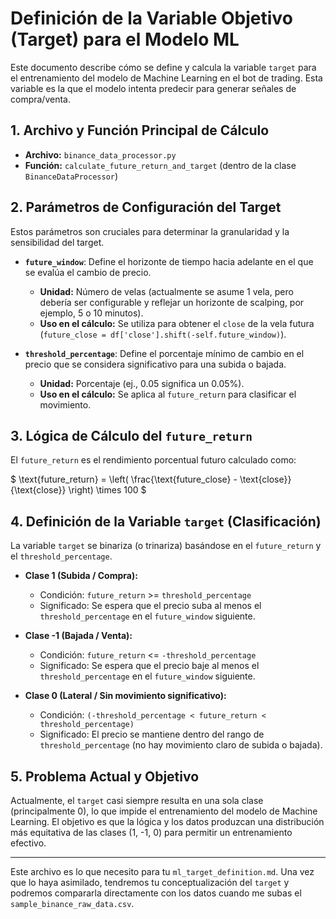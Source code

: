 # Definición de la Variable Objetivo (Target) para el Modelo ML

Este documento describe cómo se define y calcula la variable `target` para el entrenamiento del modelo de Machine Learning en el bot de trading. Esta variable es la que el modelo intenta predecir para generar señales de compra/venta.

## 1. Archivo y Función Principal de Cálculo

* **Archivo:** `binance_data_processor.py`
* **Función:** `calculate_future_return_and_target` (dentro de la clase `BinanceDataProcessor`)

## 2. Parámetros de Configuración del Target

Estos parámetros son cruciales para determinar la granularidad y la sensibilidad del target.

* **`future_window`**: Define el horizonte de tiempo hacia adelante en el que se evalúa el cambio de precio.
    * **Unidad:** Número de velas (actualmente se asume 1 vela, pero debería ser configurable y reflejar un horizonte de scalping, por ejemplo, 5 o 10 minutos).
    * **Uso en el cálculo:** Se utiliza para obtener el `close` de la vela futura (`future_close = df['close'].shift(-self.future_window)`).

* **`threshold_percentage`**: Define el porcentaje mínimo de cambio en el precio que se considera significativo para una subida o bajada.
    * **Unidad:** Porcentaje (ej., 0.05 significa un 0.05%).
    * **Uso en el cálculo:** Se aplica al `future_return` para clasificar el movimiento.

## 3. Lógica de Cálculo del `future_return`

El `future_return` es el rendimiento porcentual futuro calculado como:

$ \text{future_return} = \left( \frac{\text{future_close} - \text{close}}{\text{close}} \right) \times 100 $

## 4. Definición de la Variable `target` (Clasificación)

La variable `target` se binariza (o trinariza) basándose en el `future_return` y el `threshold_percentage`.

* **Clase 1 (Subida / Compra):**
    * Condición: `future_return` >= `threshold_percentage`
    * Significado: Se espera que el precio suba al menos el `threshold_percentage` en el `future_window` siguiente.

* **Clase -1 (Bajada / Venta):**
    * Condición: `future_return` <= `-threshold_percentage`
    * Significado: Se espera que el precio baje al menos el `threshold_percentage` en el `future_window` siguiente.

* **Clase 0 (Lateral / Sin movimiento significativo):**
    * Condición: `(-threshold_percentage < future_return < threshold_percentage)`
    * Significado: El precio se mantiene dentro del rango de `threshold_percentage` (no hay movimiento claro de subida o bajada).

## 5. Problema Actual y Objetivo

Actualmente, el `target` casi siempre resulta en una sola clase (principalmente 0), lo que impide el entrenamiento del modelo de Machine Learning. El objetivo es que la lógica y los datos produzcan una distribución más equitativa de las clases (1, -1, 0) para permitir un entrenamiento efectivo.

---

Este archivo es lo que necesito para tu `ml_target_definition.md`. Una vez que lo haya asimilado, tendremos tu conceptualización del `target` y podremos compararla directamente con los datos cuando me subas el `sample_binance_raw_data.csv`.
